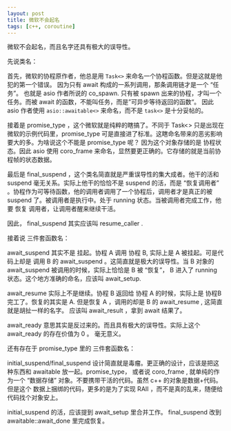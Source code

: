 ```yaml
---
layout: post
title: 微软不会起名
tags: [c++, coroutine]
---
```


微软不会起名，而且名字还具有极大的误导性。

先说类名：

首先，微软的协程原作者，他总是用 `Task<>` 来命名一个协程函数。但是这就是他犯的第一个错误。
因为只有 await 构成的一系列调用，那条调用链才是一个 “任务”。 也就是 asio 作者所说的 co_spawn. 只有被 spawn 出来的协程，才叫一个任务。而被 await 的函数，不能叫任务，而是”可异步等待返回的函数“。 因此 asio 作者使用 `asio::awaitable<>` 来命名，而不是 `task<>` 是十分妥帖的。

接着是 promise_type ，这个微软就是纯粹的瞎搞了。不同于 Task<> 只是出现在微软的示例代码里，promise_type 可是直接进了标准。这瞎命名带来的恶劣影响要大的多。为啥说这个不能是 promise_type 呢？ 因为这个对象存储的是 协程状态。因此 asio 使用 coro_frame 来命名，显然要更正确的。它存储的就是当前协程帧的状态数据。

最后是 final_suspend ，这个类名简直就是严重误导性的集大成者。他干的活和 suspend 毫无关系。实际上他干的恰恰不是 suspend 的活，而是 “恢复调用者” 。协程作为可等待函数，他的调用者调用了一个协程后，调用者才是真正的被 suspend 了。被调用者是执行中。处于 running 状态。当被调用者完成工作，他要 恢复 调用者，让调用者醒来继续干活。

因此， final_suspend 其实应该叫 resume_caller .

接着说 三件套函数名：

await_suspend 其实不是 挂起。协程 A 调用 协程 B, 实际上是 A 被挂起。可是代码上却是 调用 B 的 await_suspend 。这简直就是极大的误导性。当 B 对象的 await_suspend 被调用的时候，实际上恰恰是 B 被 “恢复”， B 进入了 running 状态。这个地方准确的命名，应该叫 await_setup.

await_resume 实际上不是继续。协程 B 返回给 协程 A 的时候，实际上是 协程B 完工了。恢复的其实是 A. 但是恢复 A ，调用的却是 B 的 await_resume , 这简直就是胡扯一样的名字。 应该叫 await_result ，拿到 await 结果了。

await_ready 意思其实是反过来的。而且具有极大的误导性。实际上这个 await_ready 的存在价值为 0 。 毫无意义。

还有存在于 promise_type 里的 三件套函数名：

initial_suspend/final_suspend 设计简直就是毒瘤。更正确的设计，应该是把这种东西和 awaitable 放一起。promise_type， 或者说 coro_frame , 就单纯的作为一个 “数据存储” 对象。不要携带干活的代码。虽然 c++ 的对象是数据+代码。但是这个 数据上捆绑的代码，更多的是为了实现 RAII ，而不是真的乱来，随便给代码找个对象安上。

initial_suspend 的活，应该提到 await_setup 里合并工作。 final_suspend 改到 awaitable::await_done 里完成恢复。